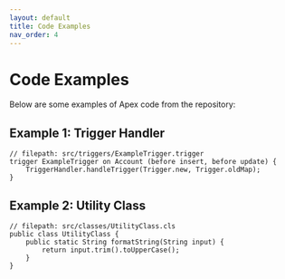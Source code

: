 ```yaml
---
layout: default
title: Code Examples
nav_order: 4
---
```


# Code Examples

Below are some examples of Apex code from the repository:

## Example 1: Trigger Handler
```apex
// filepath: src/triggers/ExampleTrigger.trigger
trigger ExampleTrigger on Account (before insert, before update) {
    TriggerHandler.handleTrigger(Trigger.new, Trigger.oldMap);
}
```

## Example 2: Utility Class
```apex
// filepath: src/classes/UtilityClass.cls
public class UtilityClass {
    public static String formatString(String input) {
        return input.trim().toUpperCase();
    }
}
```

